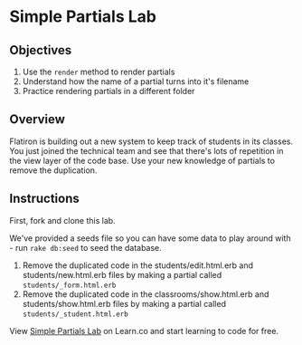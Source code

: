 # Simple Partials Lab

## Objectives

1. Use the `render` method to render partials
2. Understand how the name of a partial turns into it's filename
3. Practice rendering partials in a different folder

## Overview

Flatiron is building out a new system to keep track of students in its classes.  You just joined the technical team and see that there's lots of repetition in the view layer of the code base.  Use your new knowledge of partials to remove the duplication.

## Instructions

First, fork and clone this lab.

We've provided a seeds file so you can have some data to play around with - run `rake db:seed` to seed the database.

1. Remove the duplicated code in the students/edit.html.erb and students/new.html.erb files by making a partial called `students/_form.html.erb`
2. Remove the duplicated code in the classrooms/show.html.erb and students/show.html.erb files by making a partial called `students/_student.html.erb`
<p data-visibility='hidden'>View <a href='https://learn.co/lessons/simple-partials-lab' title='Simple Partials Lab'>Simple Partials Lab</a> on Learn.co and start learning to code for free.</p>
